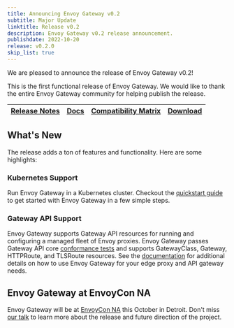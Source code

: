 ```yaml
---
title: Announcing Envoy Gateway v0.2
subtitle: Major Update
linktitle: Release v0.2
description: Envoy Gateway v0.2 release announcement.
publishdate: 2022-10-20
release: v0.2.0
skip_list: true
---
```


We are pleased to announce the release of Envoy Gateway v0.2!

This is the first functional release of Envoy Gateway. We would like to thank the entire Envoy Gateway community for
helping publish the release.

| [Release Notes][] | [Docs][docs] | [Compatibility Matrix][matrix] | [Download][] |
|-------------------|--------------|--------------------------------|--------------|

## What's New

The release adds a ton of features and functionality. Here are some highlights:

### Kubernetes Support

Run Envoy Gateway in a Kubernetes cluster. Checkout the [quickstart guide][] to get started with Envoy Gateway in a few
simple steps.

### Gateway API Support

Envoy Gateway supports Gateway API resources for running and configuring a managed fleet of Envoy proxies. Envoy Gateway
passes Gateway API core [conformance tests][] and supports GatewayClass, Gateway, HTTPRoute, and TLSRoute resources. See
the [documentation][docs] for additional details on how to use Envoy Gateway for your edge proxy and API gateway needs.

## Envoy Gateway at EnvoyCon NA

Envoy Gateway will be at [EnvoyCon NA][] this October in Detroit.  Don't miss [our talk][] to learn more about the
release and future direction of the project.

[Release Notes]: https://github.com/envoyproxy/gateway/blob/main/release-notes/v0.2.0.yaml
[matrix]: https://gateway.envoyproxy.io/intro/compatibility.html
[docs]: https://gateway.envoyproxy.io/index.html
[Download]: https://github.com/envoyproxy/gateway/releases/tag/v0.2.0
[conformance tests]: https://gateway-api.sigs.k8s.io/concepts/conformance/?h=conformance
[quickstart guide]: https://gateway.envoyproxy.io/user/quickstart.html
[EnvoyCon NA]: https://events.linuxfoundation.org/envoycon-north-america/program/schedule/
[our talk]: https://sched.co/1AO5S
